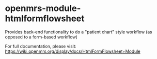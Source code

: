openmrs-module-htmlformflowsheet
================================

Provides back-end functionality to do a "patient chart" style workflow (as opposed to a form-based workflow)

For full documentation, please visit:
https://wiki.openmrs.org/display/docs/HtmlFormFlowsheet+Module
